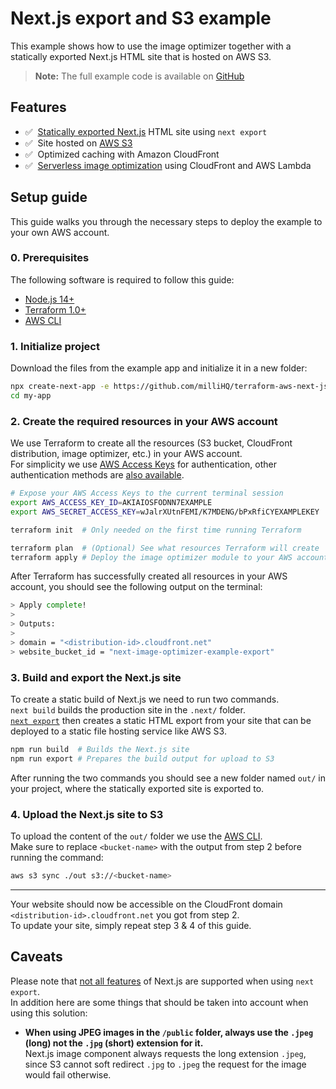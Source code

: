 # Next.js export and S3 example

This example shows how to use the image optimizer together with a statically exported Next.js HTML site that is hosted on AWS S3.

> **Note:** The full example code is available on [GitHub](https://github.com/milliHQ/terraform-aws-next-js-image-optimization/tree/main/examples/with-next-js-export)

## Features

- ✅ &nbsp;[Statically exported Next.js](https://nextjs.org/docs/advanced-features/static-html-export) HTML site using `next export`
- ✅ &nbsp;Site hosted on [AWS S3](https://docs.aws.amazon.com/AmazonS3/latest/userguide/WebsiteHosting.html)
- ✅ &nbsp;Optimized caching with Amazon CloudFront
- ✅ &nbsp;[Serverless image optimization](https://github.com/milliHQ/terraform-aws-next-js-image-optimization) using CloudFront and AWS Lambda

## Setup guide

This guide walks you through the necessary steps to deploy the example to your own AWS account.

### 0. Prerequisites

The following software is required to follow this guide:

- [Node.js 14+](https://nodejs.org/)
- [Terraform 1.0+](https://www.terraform.io/downloads)
- [AWS CLI](https://aws.amazon.com/cli/)

### 1. Initialize project

Download the files from the example app and initialize it in a new folder:

```sh
npx create-next-app -e https://github.com/milliHQ/terraform-aws-next-js-image-optimization/tree/main/examples/with-next-js-export my-app
cd my-app
```

### 2. Create the required resources in your AWS account

We use Terraform to create all the resources (S3 bucket, CloudFront distribution, image optimizer, etc.) in your AWS account.  
For simplicity we use [AWS Access Keys](https://docs.aws.amazon.com/powershell/latest/userguide/pstools-appendix-sign-up.html) for authentication, other authentication methods are [also available](https://registry.terraform.io/providers/hashicorp/aws/latest/docs#authentication).

```sh
# Expose your AWS Access Keys to the current terminal session
export AWS_ACCESS_KEY_ID=AKIAIOSFODNN7EXAMPLE
export AWS_SECRET_ACCESS_KEY=wJalrXUtnFEMI/K7MDENG/bPxRfiCYEXAMPLEKEY

terraform init  # Only needed on the first time running Terraform

terraform plan  # (Optional) See what resources Terraform will create
terraform apply # Deploy the image optimizer module to your AWS account
```

After Terraform has successfully created all resources in your AWS account, you should see the following output on the terminal:

```sh
> Apply complete!
>
> Outputs:
>
> domain = "<distribution-id>.cloudfront.net"
> website_bucket_id = "next-image-optimizer-example-export"
```

### 3. Build and export the Next.js site

To create a static build of Next.js we need to run two commands.  
`next build` builds the production site in the `.next/` folder.  
[`next export`](https://nextjs.org/docs/advanced-features/static-html-export) then creates a static HTML export from your site that can be deployed to a static file hosting service like AWS S3.

```sh
npm run build  # Builds the Next.js site
npm run export # Prepares the build output for upload to S3
```

After running the two commands you should see a new folder named `out/` in your project, where the statically exported site is exported to.

### 4. Upload the Next.js site to S3

To upload the content of the `out/` folder we use the [AWS CLI](https://aws.amazon.com/cli/).  
Make sure to replace `<bucket-name>` with the output from step 2 before running the command:

```sh
aws s3 sync ./out s3://<bucket-name>
```

---

Your website should now be accessible on the CloudFront domain `<distribution-id>.cloudfront.net` you got from step 2.  
To update your site, simply repeat step 3 & 4 of this guide.

## Caveats

Please note that [not all features](https://nextjs.org/docs/advanced-features/static-html-export#unsupported-features) of Next.js are supported when using `next export`.  
In addition here are some things that should be taken into account when using this solution:

- **When using JPEG images in the `/public` folder, always use the `.jpeg` (long) not the `.jpg` (short) extension for it.**  
  Next.js image component always requests the long extension `.jpeg`, since S3 cannot soft redirect `.jpg` to `.jpeg` the request for the image would fail otherwise.
